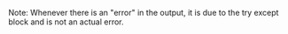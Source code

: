 Note: Whenever there is an "error" in the output, it is due to the try except block and is not an actual error.
